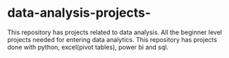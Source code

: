 # data-analysis-projects-
This repository has projects related to data analysis. All the beginner level projects needed for entering data analytics. This repository has projects done with python, excel(pivot tables), power bi and sql.
